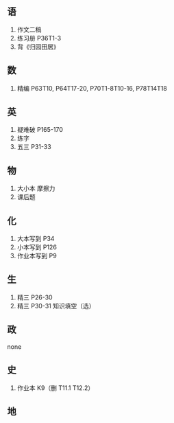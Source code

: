 ## 语
1. 作文二稿
2. 练习册 P36T1-3
3. 背《归园田居》

## 数
1. 精编 P63T10, P64T17-20, P70T1-8T10-16, P78T14T18

## 英
1. 疑难破 P165-170
2. 练字
3. 五三 P31-33

## 物
1. 大小本 摩擦力
2. 课后题

## 化
1. 大本写到 P34
2. 小本写到 P126
3. 作业本写到 P9

## 生
1. 精三 P26-30
2. 精三 P30-31 知识填空（选）

## 政
none

## 史
1. 作业本 K9（删 T11.1 T12.2）

## 地

